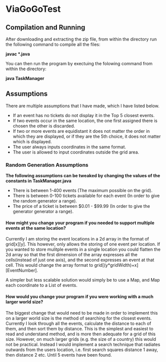 # ViaGoGoTest

## Compilation and Running

After downloading and extracting the zip file, from within the directory run the following command to compile all the files:

**javac \*.java**

You can then run the program by exectuing the folowing command from within the directory:

**java TaskManager**

## Assumptions
There are multiple assumptions that I have made, which I have listed below.

* If an event has no tickets do not display it in the Top 5 closest events.
* If two events occur in the same location, the one first assigned there is chosen the other is discarded.
* If two or more events are equidistant it does not matter the order in which they are displayed, or if they are the 5th choice, it does not matter which is displayed.
* The user always inputs coordinates in the same format.
* The user is allowed to input coordinates outside the grid area.

### Random Generation Assumptions
**The following assumptions can be tweaked by changing the values of the constants in TaskManager.java**
* There is between 1-400 events (The maximum possible on the grid).
* There is between 0-100 tickets available for each event (In order to give the random generator a range).
* The price of a ticket is between $0.01 - $99.99 (In order to give the generator generator a range).


#### How might you change your program if you needed to support multiple events at the same location?

Currently I am storing the event locations in a 2d array in the format of grid[x][y]. This however, only allows the storing of one event per location. If you wanted to store mulitple events in a single location you could flatten the 2d array so that the first dimension of the array expresses all the cells(instead of just one axis), and the second expresses an event at that cell. This would change the array format to grid[(y*gridWidth)+x][EventNumber].

A simpler but less scalable solution would simply be to use a Map, and Map each coordinate to a List of events. 

#### How would you change your program if you were working with a much larger world size?

The biggest change that would need to be made in order to implement this on a larger world size is the method of searching for the closest events. Currently I look through all the events, calculate the distance to each of them, and then sort them by distance. This is the simplest and easiest to read and understand method, and is more then adequate for a grid of this size. However, on much larger grids (e.g. the size of a country) this would not be practical. Instead I would implement a search technique that radiates outwards from the users location, i.e. first search squares distance 1 away, then distance 2 etc. Until 5 events have been found.


